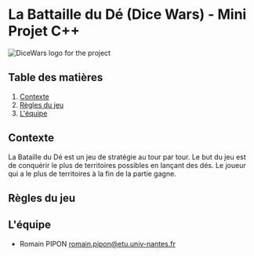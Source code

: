 # La Battaille du Dé (Dice Wars) - Mini Projet C++
<!-- Add the logo https://cdn.discordapp.com/attachments/1027222800991264768/1166662662000758794/file-4iKrJPU559BDTFfh6rFDcGoq.jpg?ex=654b4e46&is=6538d946&hm=41e76bcb57c079e00eb1dcc2ae7c63e539aac1793286f4dc02095c1e0dbf28aa& -->

![DiceWars logo for the project](https://cdn.discordapp.com/attachments/1027222800991264768/1166662662000758794/file-4iKrJPU559BDTFfh6rFDcGoq.jpg?ex=654b4e46&is=6538d946&hm=41e76bcb57c079e00eb1dcc2ae7c63e539aac1793286f4dc02095c1e0dbf28aa&)

## Table des matières

1. [Contexte](#contexte)
2. [Règles du jeu](#règles-du-jeu)
3. [L'équipe](#léquipe)


## Contexte

La Bataille du Dé est un jeu de stratégie au tour par tour. Le but du jeu est de conquérir le plus de territoires possibles en lançant des dés. Le joueur qui a le plus de territoires à la fin de la partie gagne.

## Règles du jeu

## L'équipe

- Romain PIPON romain.pipon@etu.univ-nantes.fr
